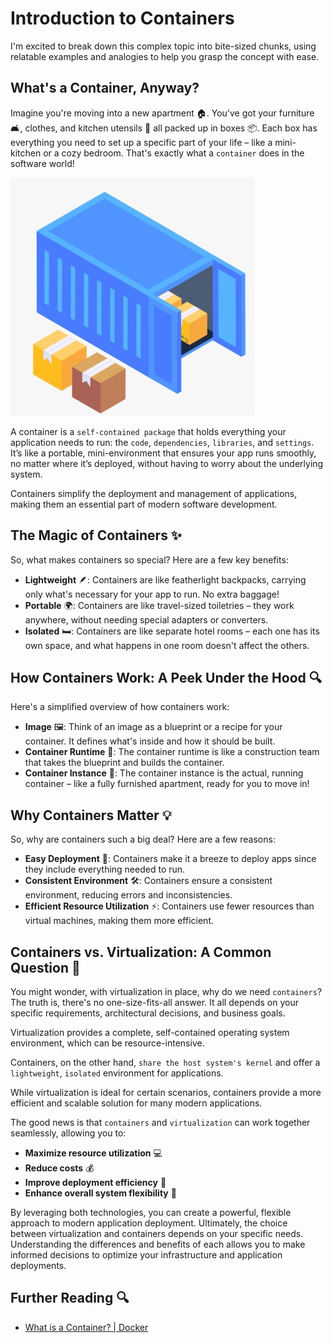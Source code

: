 # Introduction to Containers

I'm excited to break down this complex topic into bite-sized chunks, using relatable examples and analogies to help you grasp the concept with ease.

## What's a Container, Anyway?

Imagine you're moving into a new apartment 🏠. You've got your furniture 🛋️, clothes, and kitchen utensils 🍳 all packed up in boxes 📦. Each box has everything you need to set up a specific part of your life – like a mini-kitchen or a cozy bedroom. That's exactly what a `container` does in the software world!

![Container](diagrams/Container.jpg)

A container is a `self-contained package` that holds everything your application needs to run: the `code`, `dependencies`, `libraries`, and `settings`. It’s like a portable, mini-environment that ensures your app runs smoothly, no matter where it’s deployed, without having to worry about the underlying system.

Containers simplify the deployment and management of applications, making them an essential part of modern software development.

## The Magic of Containers ✨

So, what makes containers so special? Here are a few key benefits:

- **Lightweight** 🪶: Containers are like featherlight backpacks, carrying only what's necessary for your app to run. No extra baggage!
- **Portable** 🌍: Containers are like travel-sized toiletries – they work anywhere, without needing special adapters or converters.
- **Isolated** 🛏️: Containers are like separate hotel rooms – each one has its own space, and what happens in one room doesn't affect the others.

## How Containers Work: A Peek Under the Hood 🔍

Here's a simplified overview of how containers work:

- **Image** 🖼️: Think of an image as a blueprint or a recipe for your container. It defines what's inside and how it should be built.
- **Container Runtime** 🚧: The container runtime is like a construction team that takes the blueprint and builds the container.
- **Container Instance** 🏡: The container instance is the actual, running container – like a fully furnished apartment, ready for you to move in!

## Why Containers Matter 💡

So, why are containers such a big deal? Here are a few reasons:

- **Easy Deployment** 🚀: Containers make it a breeze to deploy apps since they include everything needed to run.
- **Consistent Environment** 🛠️: Containers ensure a consistent environment, reducing errors and inconsistencies.
- **Efficient Resource Utilization** ⚡: Containers use fewer resources than virtual machines, making them more efficient.

## Containers vs. Virtualization: A Common Question 🤔

You might wonder, with virtualization in place, why do we need `containers`? The truth is, there's no one-size-fits-all answer. It all depends on your specific requirements, architectural decisions, and business goals.

Virtualization provides a complete, self-contained operating system environment, which can be resource-intensive.

Containers, on the other hand, `share the host system's kernel` and offer a `lightweight`, `isolated` environment for applications.

While virtualization is ideal for certain scenarios, containers provide a more efficient and scalable solution for many modern applications.

The good news is that `containers` and `virtualization` can work together seamlessly, allowing you to:

- **Maximize resource utilization** 💻
- **Reduce costs** 💰
- **Improve deployment efficiency** 🚀
- **Enhance overall system flexibility** 🔄

By leveraging both technologies, you can create a powerful, flexible approach to modern application deployment. Ultimately, the choice between virtualization and containers depends on your specific needs. Understanding the differences and benefits of each allows you to make informed decisions to optimize your infrastructure and application deployments.

## Further Reading 🔍

- [What is a Container? | Docker](https://www.docker.com/resources/what-container/)
